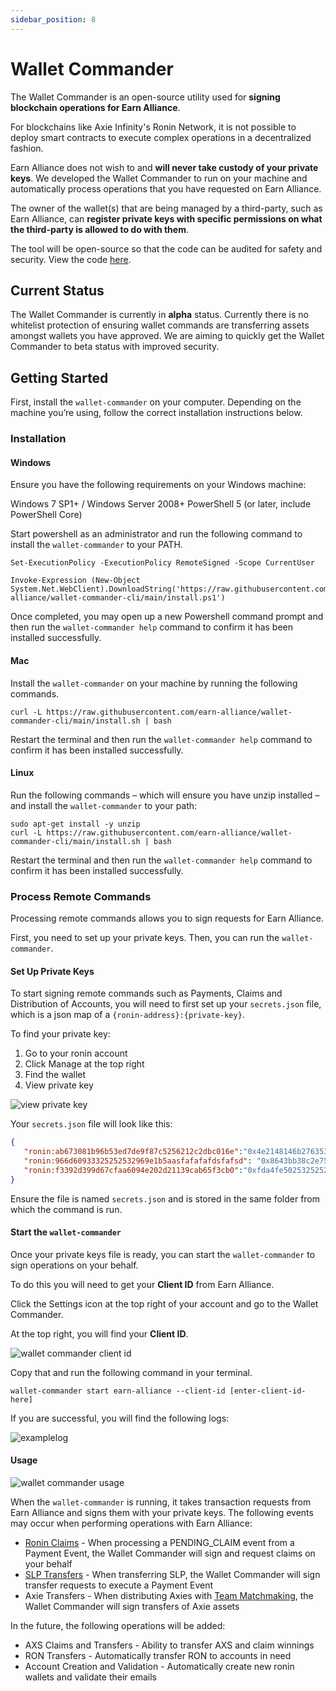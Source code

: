```yaml
---
sidebar_position: 8
---
```


# Wallet Commander

The Wallet Commander is an open-source utility used for **signing blockchain operations for Earn Alliance**.

For blockchains like Axie Infinity's Ronin Network, it is not possible to deploy smart contracts to execute complex operations in a decentralized fashion. 

Earn Alliance does not wish to and **will never take custody of your private keys**. We developed the Wallet Commander to run on your machine and automatically process operations that you have requested on Earn Alliance.

The owner of the wallet(s) that are being managed by a third-party, such as Earn Alliance, can **register private keys with specific permissions on what the third-party is allowed to do with them**.

The tool will be open-source so that the code can be audited for safety and security. View the code [here](https://github.com/earn-alliance/wallet-commander-cli/). 

## Current Status

The Wallet Commander is currently in **alpha** status. Currently there is no whitelist protection of ensuring wallet commands are transferring assets amongst wallets you have approved. We are aiming to quickly get the Wallet Commander to beta status with improved security.


## Getting Started

First, install the `wallet-commander` on your computer. Depending on the machine you’re using, follow the correct installation instructions below. 


### Installation

#### Windows
Ensure you have the following requirements on your Windows machine:

Windows 7 SP1+ / Windows Server 2008+
PowerShell 5 (or later, include PowerShell Core)

Start powershell as an administrator and run the following command to install the `wallet-commander` to your PATH.

```
Set-ExecutionPolicy -ExecutionPolicy RemoteSigned -Scope CurrentUser

Invoke-Expression (New-Object System.Net.WebClient).DownloadString('https://raw.githubusercontent.com/earn-alliance/wallet-commander-cli/main/install.ps1')
```

Once completed, you may open up a new Powershell command prompt and then run the `wallet-commander help` command to confirm it has been installed successfully.


#### Mac
Install the `wallet-commander` on your machine by running the following commands.

```
curl -L https://raw.githubusercontent.com/earn-alliance/wallet-commander-cli/main/install.sh | bash
```
Restart the terminal and then run the `wallet-commander help` command to confirm it has been installed successfully.


#### Linux
Run the following commands – which will ensure you have unzip installed – and install the `wallet-commander` to your path:

```
sudo apt-get install -y unzip
curl -L https://raw.githubusercontent.com/earn-alliance/wallet-commander-cli/main/install.sh | bash
```

Restart the terminal and then run the `wallet-commander help` command to confirm it has been installed successfully.


### Process Remote Commands
Processing remote commands allows you to sign requests for Earn Alliance. 

First, you need to set up your private keys. Then, you can run the `wallet-commander`.


#### Set Up Private Keys
To start signing remote commands such as Payments, Claims and Distribution of Accounts, you will need to first set up your `secrets.json` file, which is a json map of a `{ronin-address}:{private-key}`. 

To find your private key:
1. Go to your ronin account
2. Click Manage at the top right
3. Find the wallet
4. View private key

![view private key](10_Wallet-Commander_Private-Key.gif)

Your `secrets.json` file will look like this:


```.json
{
   "ronin:ab673081b96b53ed7de9f87c5256212c2dbc016e":"0x4e2148146b276353252532b038c732e2fc",
   "ronin:966d60933325252532969e1b5aasfafafafdsfafsd": "0x8643bb38c2e753252527e308022a3",
   "ronin:f3392d399d67cfaa6094e202d21139cab65f3cb0":"0xfda4fe502532525252c0327931fdbe2ed4946"
}
```

Ensure the file is named `secrets.json` and is stored in the same folder from which the command is run.


#### Start the `wallet-commander`
Once your private keys file is ready, you can start the `wallet-commander` to sign operations on your behalf. 

To do this you will need to get your **Client ID** from Earn Alliance.

Click the Settings icon at the top right of your account and go to the Wallet Commander. 

At the top right, you will find your **Client ID**. 

![wallet commander client id](10_Wallet-Commander_Client-ID.png)

Copy that and run the following command in your terminal.

```
wallet-commander start earn-alliance --client-id [enter-client-id-here]
```

If you are successful, you will find the following logs:

![examplelog](10_Wallet-Commander_Example-Log.png)

#### Usage

![wallet commander usage](10_Wallet-Commander_Usage.png)

When the `wallet-commander` is running, it takes transaction requests from Earn Alliance and signs them with your private keys. The following events may occur when performing operations with Earn Alliance:

* [Ronin Claims](payments.md#start-payments) - When processing a PENDING_CLAIM event from a Payment Event, the Wallet Commander will sign and request claims on your behalf
* [SLP Transfers](payments.md#start-payments) - When transferring SLP, the Wallet Commander will sign transfer requests to execute a Payment Event
* Axie Transfers - When distributing Axies with [Team Matchmaking](builds-and-teams.md#team-templates), the Wallet Commander will sign transfers of Axie assets

In the future, the following operations will be added:

* AXS Claims and Transfers - Ability to transfer AXS and claim winnings
* RON Transfers - Automatically transfer RON to accounts in need
* Account Creation and Validation - Automatically create new ronin wallets and validate their emails




